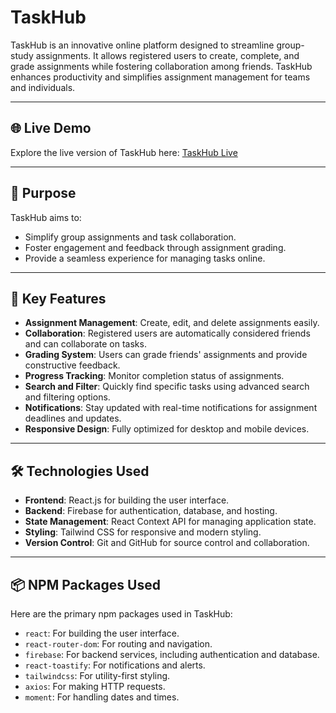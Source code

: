 # TaskHub

TaskHub is an innovative online platform designed to streamline group-study assignments. It allows registered users to create, complete, and grade assignments while fostering collaboration among friends. TaskHub enhances productivity and simplifies assignment management for teams and individuals.

---

## 🌐 Live Demo
Explore the live version of TaskHub here: [TaskHub Live](https://task-hub-e1fcb.web.app/)

---

## 🎯 Purpose
TaskHub aims to:
- Simplify group assignments and task collaboration.
- Foster engagement and feedback through assignment grading.
- Provide a seamless experience for managing tasks online.

---

## 🚀 Key Features
- **Assignment Management**: Create, edit, and delete assignments easily.
- **Collaboration**: Registered users are automatically considered friends and can collaborate on tasks.
- **Grading System**: Users can grade friends' assignments and provide constructive feedback.
- **Progress Tracking**: Monitor completion status of assignments.
- **Search and Filter**: Quickly find specific tasks using advanced search and filtering options.
- **Notifications**: Stay updated with real-time notifications for assignment deadlines and updates.
- **Responsive Design**: Fully optimized for desktop and mobile devices.

---

## 🛠️ Technologies Used
- **Frontend**: React.js for building the user interface.
- **Backend**: Firebase for authentication, database, and hosting.
- **State Management**: React Context API for managing application state.
- **Styling**: Tailwind CSS for responsive and modern styling.
- **Version Control**: Git and GitHub for source control and collaboration.

---

## 📦 NPM Packages Used
Here are the primary npm packages used in TaskHub:
- `react`: For building the user interface.
- `react-router-dom`: For routing and navigation.
- `firebase`: For backend services, including authentication and database.
- `react-toastify`: For notifications and alerts.
- `tailwindcss`: For utility-first styling.
- `axios`: For making HTTP requests.
- `moment`: For handling dates and times.




